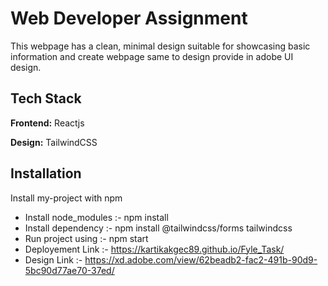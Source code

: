 
# Web Developer Assignment

This webpage has a clean, minimal design suitable for showcasing basic information and create webpage same to design provide in adobe UI design.

## Tech Stack

**Frontend:** Reactjs

**Design:** TailwindCSS

## Installation

Install my-project with npm

  - Install node_modules :- npm install
  - Install dependency :- npm install @tailwindcss/forms tailwindcss
  - Run project using :- npm start
  - Deployement Link :- https://kartikakgec89.github.io/Fyle_Task/
  - Design Link :- https://xd.adobe.com/view/62beadb2-fac2-491b-90d9-5bc90d77ae70-37ed/
    
